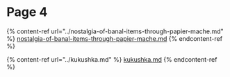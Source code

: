 # Page 4

{% content-ref url="../nostalgia-of-banal-items-through-papier-mache.md" %}
[nostalgia-of-banal-items-through-papier-mache.md](../nostalgia-of-banal-items-through-papier-mache.md)
{% endcontent-ref %}

{% content-ref url="../kukushka.md" %}
[kukushka.md](../kukushka.md)
{% endcontent-ref %}

